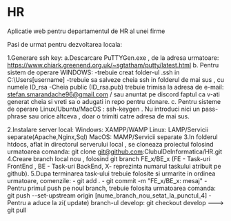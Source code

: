 # HR
Aplicatie web pentru departamentul de HR al unei firme

Pasi de urmat pentru dezvoltarea locala:

1.Generare ssh key:
	a.Descarcare PuTTYGen.exe , de la adresa urmatoare: https://www.chiark.greenend.org.uk/~sgtatham/putty/latest.html
	b. Pentru sistem de operare WINDOWS:
		-trebuie creat folder-ul .ssh in C:\Users[username]
		-trebuie sa salveze cheia ssh in folderul de mai sus , cu numele ID_rsa
		-Cheia public (ID_rsa.pub) trebuie trimisa la adresa de e-mail: stefan.smarandache96@gmail.com / sau anuntat pe discord faptul ca v-ati generat cheia si vreti sa o adugati in repo pentru clonare.
	c. Pentru sisteme de operare Linux/Ubuntu/MacOS : ssh-keygen . Nu introduci nici un pass-phrase sau orice altceva , doar o trimiti catre adresa de mai sus.

2.Instalare server local: 
	Windows: XAMPP/WAMP
	Linux: LAMP/Servicii separate(Apache,Nginx,Sql)
	MacOS: MAMP/Servicii separate
3.In folderul htdocs, aflat in directorul serverului local ,  se cloneaza proiectul folosind urmatoarea comanda:	git clone git@github.com:ClubulDeInformatica/HR.git 
4.Creare branch local nou , folosind git branch FE_x/BE_x (FE - Task-uri FrontEnd , BE - Task-uri BackEnd, X- reprezinta numarul taskului atribuit pe github).
5.Dupa terminarea task-ului trebuie folosite si urmarite in ordinea urmatoare, comenzile:
	- git add .
	- git commit -m "FE_x/BE_x: mesaj"
	- Pentru primul push pe noul branch, trebuie folosita urmatoarea comanda: git push --set-upstream origin [nume_branch_nou_setat_la_punctul_4]
	- Pentru a aduce la zi( update) branch-ul develop: git checkout develop ---> git pull

